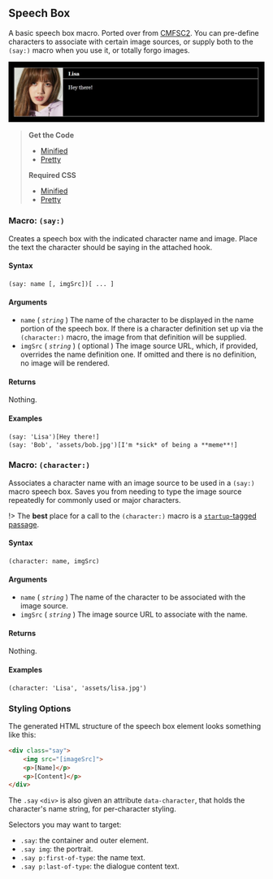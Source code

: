 ## Speech Box

A basic speech box macro. Ported over from [CMFSC2](http://macros.twinelab.net/). You can pre-define characters to associate with certain image sources, or supply both to the `(say:)` macro when you use it, or totally forgo images.

![Speech box example](speechbox.jpg)

> **Get the Code**
>
> - [Minified](https://github.com/ChapelR/harlowe-macro-api/blob/master/examples/minified/speechbox.min.js) 
> - [Pretty](https://github.com/ChapelR/harlowe-macro-api/blob/master/examples/speechbox.js)
>
> **Required CSS**
>
> - [Minified](https://github.com/ChapelR/harlowe-macro-api/blob/master/examples/minified/speechbox.min.css) 
> - [Pretty](https://github.com/ChapelR/harlowe-macro-api/blob/master/examples/speechbox.css)

### Macro: `(say:)`

Creates a speech box with the indicated character name and image. Place the text the character should be saying in the attached hook.

#### Syntax

```
(say: name [, imgSrc])[ ... ]
```

#### Arguments

- `name` ( *`string`* ) The name of the character to be displayed in the name portion of the speech box. If there is a character definition set up via the `(character:)` macro, the image from that definition will be supplied.
- `imgSrc` ( *`string`* ) ( optional ) The image source URL, which, if provided, overrides the name definition one. If omitted and there is no definition, no image will be rendered.

#### Returns

Nothing.

#### Examples

```
(say: 'Lisa')[Hey there!]
(say: 'Bob', 'assets/bob.jpg')[I'm *sick* of being a **meme**!]
```

### Macro: `(character:)`

Associates a character name with an image source to be used in a `(say:)` macro speech box. Saves you from needing to type the image source repeatedly for commonly used or major characters.

!> The **best** place for a call to the `(character:)` macro is a [`startup`-tagged passage](https://twine2.neocities.org/#passagetag_startup).

#### Syntax

```
(character: name, imgSrc)
```

#### Arguments

- `name` ( *`string`* ) The name of the character to be associated with the image source.
- `imgSrc` ( *`string`* ) The image source URL to associate with the name.

#### Returns

Nothing.

#### Examples

```
(character: 'Lisa', 'assets/lisa.jpg')
```

### Styling Options

The generated HTML structure of the speech box element looks something like this:

```html
<div class="say">
    <img src="[imageSrc]">
    <p>[Name]</p>
    <p>[Content]</p>
</div>
```

The `.say` `<div>` is also given an attribute `data-character`,  that holds the character's name string, for per-character styling.

Selectors you may want to target:

- `.say`: the container and outer element.
- `.say img`: the portrait.
- `.say p:first-of-type`: the name text.
- `.say p:last-of-type`: the dialogue content text.